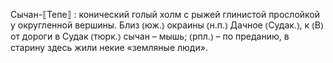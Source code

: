 ---
---

Сычан-⟦Тепе⟧
: конический голый холм с рыжей глинистой прослойкой у округленной вершины. Близ ⦅юж.⦆ окраины ⦅н.п.⦆ Дачное ⦅Судак.⦆, к ⦅В⦆ от дороги в Судак ⦅тюрк.⦆ сычан – мышь; ⦅рпл.⦆ – по преданию, в старину здесь жили некие «земляные люди».
